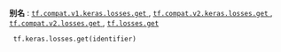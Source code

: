 **别名** : [ `tf.compat.v1.keras.losses.get` ](/api_docs/python/tf/keras/losses/get), [ `tf.compat.v2.keras.losses.get` ](/api_docs/python/tf/keras/losses/get), [ `tf.compat.v2.losses.get` ](/api_docs/python/tf/keras/losses/get), [ `tf.losses.get` ](/api_docs/python/tf/keras/losses/get)

```
 tf.keras.losses.get(identifier)
 
```

